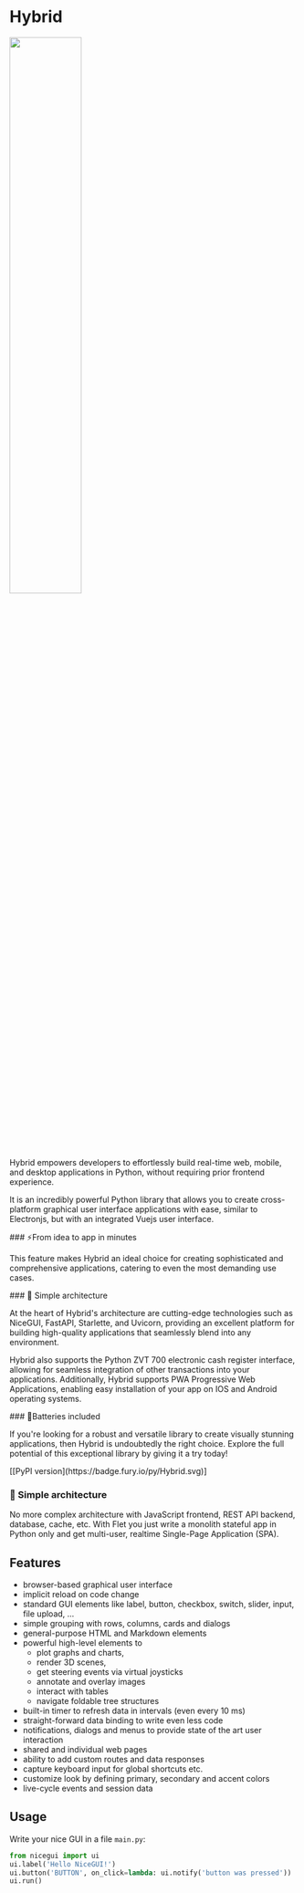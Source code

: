 # Hybrid
<img src="[media/logo/flet-logo.svg](https://fastapi.tiangolo.com/img/logo-margin/logo-teal.png)" width="50%"/>
<p>Hybrid empowers developers to effortlessly build real-time web, mobile, and desktop applications in Python, without requiring prior frontend experience.</p>
<p>It is an incredibly powerful Python library that allows you to create cross-platform graphical user interface applications with ease, similar to Electronjs, but with an integrated Vuejs user interface.</p>
### ⚡From idea to app in minutes
<p>This feature makes Hybrid an ideal choice for creating sophisticated and comprehensive applications, catering to even the most demanding use cases.</p>
### 📐 Simple architecture
<p>At the heart of Hybrid's architecture are cutting-edge technologies such as NiceGUI, FastAPI, Starlette, and Uvicorn, providing an excellent platform for building high-quality applications that seamlessly blend into any environment.</p>
<p>Hybrid also supports the Python ZVT 700 electronic cash register interface, allowing for seamless integration of other transactions into your applications. Additionally, Hybrid supports PWA Progressive Web Applications, enabling easy installation of your app on IOS and Android operating systems.</p>
### 🔋Batteries included
<p>If you're looking for a robust and versatile library to create visually stunning applications, then Hybrid is undoubtedly the right choice. Explore the full potential of this exceptional library by giving it a try today!</p>
[[PyPI version](https://badge.fury.io/py/Hybrid.svg)]

### 📐 Simple architecture

No more complex architecture with JavaScript frontend, REST API backend, database, cache, etc. With Flet you just write a monolith stateful app in Python only and get multi-user, realtime Single-Page Application (SPA).
## Features

- browser-based graphical user interface
- implicit reload on code change
- standard GUI elements like label, button, checkbox, switch, slider, input, file upload, ...
- simple grouping with rows, columns, cards and dialogs
- general-purpose HTML and Markdown elements
- powerful high-level elements to
  - plot graphs and charts,
  - render 3D scenes,
  - get steering events via virtual joysticks
  - annotate and overlay images
  - interact with tables
  - navigate foldable tree structures
- built-in timer to refresh data in intervals (even every 10 ms)
- straight-forward data binding to write even less code
- notifications, dialogs and menus to provide state of the art user interaction
- shared and individual web pages
- ability to add custom routes and data responses
- capture keyboard input for global shortcuts etc.
- customize look by defining primary, secondary and accent colors
- live-cycle events and session data


## Usage

Write your nice GUI in a file `main.py`:

```python
from nicegui import ui
ui.label('Hello NiceGUI!')
ui.button('BUTTON', on_click=lambda: ui.notify('button was pressed'))
ui.run()
```
